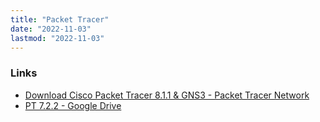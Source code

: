 ```yaml
---
title: "Packet Tracer"
date: "2022-11-03"
lastmod: "2022-11-03"
---
```


### Links
- [Download Cisco Packet Tracer 8.1.1 & GNS3 - Packet Tracer Network](https://www.packettracernetwork.com/download/download-packet-tracer.html)
- [PT 7.2.2 - Google Drive](https://drive.google.com/drive/folders/1ZdA9yH01g6zM6-z1dmarIRk33UOcU9St)
